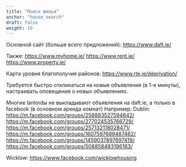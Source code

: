 ```yaml
---
title: "Поиск жилья"
anchor: "house_search"
draft: false
weight: 10
---
```


Основной сайт (больше всего предложений):
https://www.daft.ie/

Также:
https://www.myhome.ie/
https://www.rent.ie/
https://www.property.ie/


Карта уровня благополучия районов:
https://www.rte.ie/deprivation/

Требуется быстро откликаться на новые объявления (в 1-е минуты), настраивать оповещения о новых объявлениях.


Многие lanlordы не выкладывают объявления на daft.ie, а только в facebook (в основном аренда комнат)
Например:
Dublin:
https://m.facebook.com/groups/258883527594842/
https://m.facebook.com/groups/277024535766729/
https://m.facebook.com/groups/257132118028471/
https://m.facebook.com/groups/1607597689487462/
https://m.facebook.com/groups/1459037897697419/
https://m.facebook.com/groups/508858483196163/

Wicklow:
https://www.facebook.com/wicklowhousing
